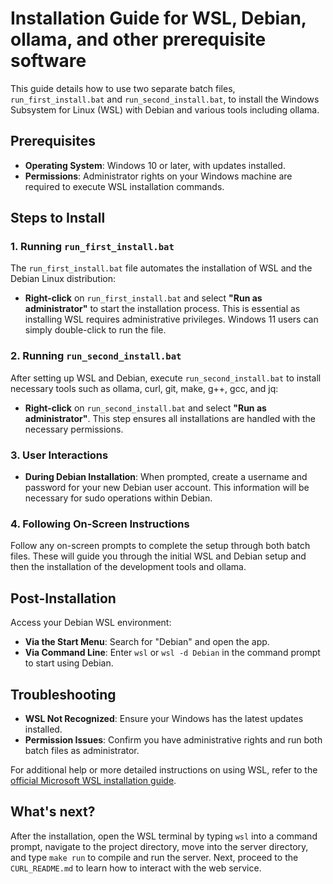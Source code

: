 # Installation Guide for WSL, Debian, ollama, and other prerequisite software

This guide details how to use two separate batch files, `run_first_install.bat` and `run_second_install.bat`, to install the Windows Subsystem for Linux (WSL) with Debian and various tools including ollama.

## Prerequisites
- **Operating System**: Windows 10 or later, with updates installed.
- **Permissions**: Administrator rights on your Windows machine are required to execute WSL installation commands.

## Steps to Install

### 1. Running `run_first_install.bat`
The `run_first_install.bat` file automates the installation of WSL and the Debian Linux distribution:
- **Right-click** on `run_first_install.bat` and select **"Run as administrator"** to start the installation process. This is essential as installing WSL requires administrative privileges. Windows 11 users can simply double-click to run the file.

### 2. Running `run_second_install.bat`
After setting up WSL and Debian, execute `run_second_install.bat` to install necessary tools such as ollama, curl, git, make, g++, gcc, and jq:
- **Right-click** on `run_second_install.bat` and select **"Run as administrator"**. This step ensures all installations are handled with the necessary permissions.

### 3. User Interactions
- **During Debian Installation**: When prompted, create a username and password for your new Debian user account. This information will be necessary for sudo operations within Debian.

### 4. Following On-Screen Instructions
Follow any on-screen prompts to complete the setup through both batch files. These will guide you through the initial WSL and Debian setup and then the installation of the development tools and ollama.

## Post-Installation
Access your Debian WSL environment:
- **Via the Start Menu**: Search for "Debian" and open the app.
- **Via Command Line**: Enter `wsl` or `wsl -d Debian` in the command prompt to start using Debian.

## Troubleshooting
- **WSL Not Recognized**: Ensure your Windows has the latest updates installed.
- **Permission Issues**: Confirm you have administrative rights and run both batch files as administrator.

For additional help or more detailed instructions on using WSL, refer to the [official Microsoft WSL installation guide](https://docs.microsoft.com/en-us/windows/wsl/install).

## What's next?

After the installation, open the WSL terminal by typing `wsl` into a command prompt, navigate to the project directory, move into the server directory, and type `make run` to compile and run the server. Next, proceed to the `CURL_README.md` to learn how to interact with the web service.

